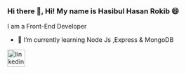 ### Hi there 👋, Hi! My name is Hasibul Hasan Rokib 😄
 I am a Front-End Developer 

- 🌱 I’m currently learning Node Js ,Express & MongoDB 


[<img src='https://cdn.jsdelivr.net/npm/simple-icons@3.0.1/icons/linkedin.svg' alt='linkedin' height='40'>](https://www.linkedin.com/in/hasibul-hasan-rokib-92539528b/)  

